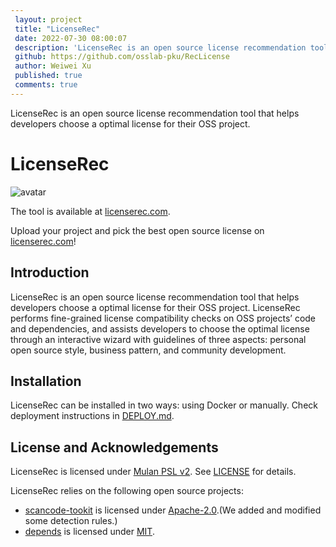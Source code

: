 ```yaml
---
 layout: project
 title: "LicenseRec"
 date: 2022-07-30 08:00:07
 description: 'LicenseRec is an open source license recommendation tool that helps developers choose a optimal license for their OSS project.'
 github: https://github.com/osslab-pku/RecLicense
 author: Weiwei Xu
 published: true
 comments: true
---
```

LicenseRec is an open source license recommendation tool that helps developers choose a optimal license for their OSS project.

# LicenseRec

![avatar](https://github.com/osslab-pku/RecLicense/blob/1caf4372960a9a54cfcbfbbbdf9ee86ab922d61a/frontend/src/assets/tool.png)

The tool is available at [licenserec.com](https://licenserec.com/).

Upload your project and pick the best open source license on [licenserec.com](https://licenserec.com/)!

## Introduction

LicenseRec is an open source license recommendation tool that helps developers choose a optimal license for their OSS project.
LicenseRec performs fine-grained license compatibility checks on OSS projects’ code and dependencies, and assists developers to choose the optimal license through an interactive wizard with guidelines of three aspects: personal open source style, business pattern, and community development.

## Installation

LicenseRec can be installed in two ways: using Docker or manually. Check deployment instructions in [DEPLOY.md](./DEPLOY.md).

## License and Acknowledgements

LicenseRec is licensed under [Mulan PSL v2](http://license.coscl.org.cn/MulanPubL-2.0/). See [LICENSE](LICENSE) for details.

LicenseRec relies on the following open source projects:

* [scancode-tookit](https://github.com/nexB/scancode-toolkit) is licensed under [Apache-2.0](https://opensource.org/licenses/Apache-2.0).(We added and modified some detection rules.)
* [depends](https://github.com/multilang-depends/depends) is licensed under [MIT](https://opensource.org/licenses/MIT).
